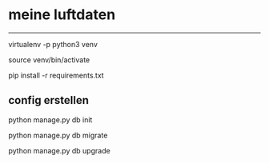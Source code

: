 # meine luftdaten
---

virtualenv -p python3 venv

source venv/bin/activate

pip install -r requirements.txt

## config erstellen

python manage.py db init

python manage.py db migrate

python manage.py db upgrade
